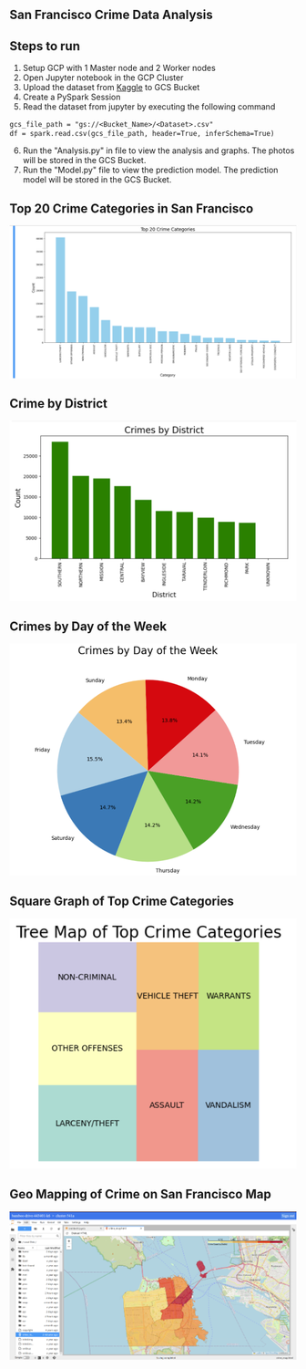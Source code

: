 San Francisco Crime Data Analysis
-
Steps to run
-
1. Setup GCP with 1 Master node and 2 Worker nodes
2. Open Jupyter notebook in the GCP Cluster
3. Upload the dataset from <a href="https://www.kaggle.com/code/serkanp/san-francisco-crime-analysis-data-visualization/input" target="_blank">Kaggle</a> to GCS Bucket
4. Create a PySpark Session
5. Read the dataset from jupyter by executing the following command 
```
gcs_file_path = "gs://<Bucket_Name>/<Dataset>.csv"
df = spark.read.csv(gcs_file_path, header=True, inferSchema=True)
```
6. Run the "Analysis.py" in file to view the analysis and graphs. The photos will be stored in the GCS Bucket.
7. Run the "Model.py" file to view the prediction model. The prediction model will be stored in the GCS Bucket.

Top 20 Crime Categories in San Francisco
-
![Alt text](OutputImages/Top_20_Crime_Categories.png)

Crime by District
-
![Alt text](OutputImages/Crime_by_District.png)

Crimes by Day of the Week 
-
![Alt text](OutputImages/Crime_by_Day_of_the_Week.png)

Square Graph of Top Crime Categories
-
![Alt text](OutputImages/Square_Graph_of_Top_Crime_Categories.png)

Geo Mapping of Crime on San Francisco Map
-
![Alt text](OutputImages/Geo_Mapping_of_Crime.png)

